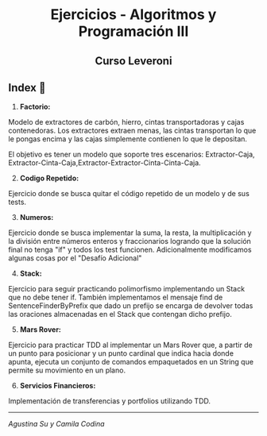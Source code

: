 
<h1 align="center">Ejercicios - Algoritmos y Programación III</h1>
<h2 align="center">Curso Leveroni</h2>


## Index 🚀 

1) **Factorio:**

Modelo de extractores de carbón, hierro, cintas transportadoras y cajas contenedoras. Los extractores extraen menas, las cintas transportan lo que le pongas encima y las cajas simplemente contienen lo que le depositan.

El objetivo es tener un modelo que soporte tres escenarios: Extractor-Caja, Extractor-Cinta-Caja,Extractor-Extractor-Cinta-Cinta-Caja.
    
2) **Codigo Repetido:**

Ejercicio donde se busca quitar el código repetido de un modelo y de sus tests.

3) **Numeros:**

Ejercicio donde se busca implementar la suma, la resta, la multiplicación y la división entre números enteros y fraccionarios logrando que la solución final no tenga "if" y todos los test funcionen.
Adicionalmente modificamos algunas cosas por el "Desafío Adicional"
    
4) **Stack:**

Ejercicio para seguir practicando polimorfismo implementando un Stack que no debe tener if. También implementamos el mensaje find de SentenceFinderByPrefix que dado un prefijo se encarga de devolver todas las oraciones almacenadas en el Stack que contengan dicho prefijo.

5) **Mars Rover:**

Ejercicio para practicar TDD al implementar un Mars Rover que, a partir de un punto para posicionar y un punto cardinal que indica hacia donde apunta, ejecuta un conjunto de comandos empaquetados en un String que permite su movimiento en un plano.

6) **Servicios Financieros:**

Implementación de transferencias y portfolios utilizando TDD.

---
_Agustina Su y Camila Codina_

